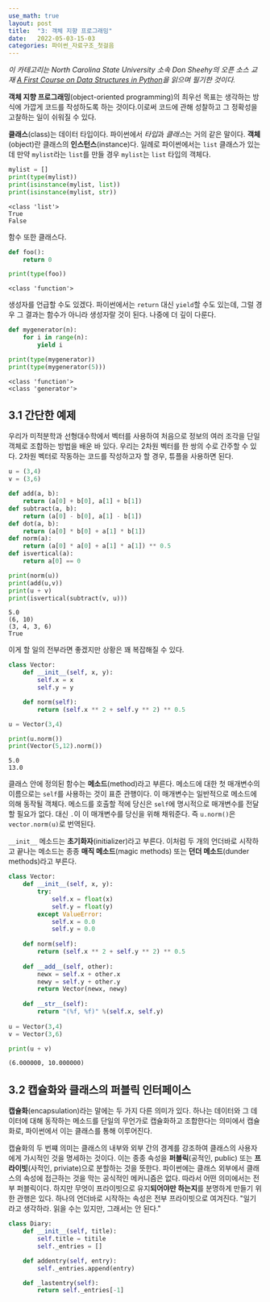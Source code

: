 ```yaml
---
use_math: true
layout: post
title:  "3: 객체 지향 프로그래밍"
date:   2022-05-03-15-03
categories: 파이썬_자료구조_첫걸음
---
```

*이 카테고리는 North Carolina State University 소속 Don Sheehy의 오픈 소스 교재 [A First Course on Data Structures in Python](https://github.com/donsheehy/datastructures)을 읽으며 필기한 것이다.*

**객체 지향 프로그래밍**(object-oriented programming)의 최우선 목표는 생각하는 방식에 가깝게 코드를 작성하도록 하는 것이다.이로써 코드에 관해 성찰하고 그 정확성을 고찰하는 일이 쉬워질 수 있다.

**클래스**(class)는 데이터 타입이다. 파이썬에서 *타입*과 *클래스*는 거의 같은 말이다. **객체**(object)란 클래스의 **인스턴스**(instance)다. 일례로 파이썬에서는 `list` 클래스가 있는데 만약 `mylist`라는 `list`를 만들 경우 `mylist`는 `list` 타입의 객체다.

```python
mylist = []
print(type(mylist))
print(isinstance(mylist, list))
print(isinstance(mylist, str))
```

```
<class 'list'>
True
False
```

함수 또한 클래스다.

```python
def foo():
    return 0

print(type(foo))
```

```
<class 'function'>
```

생성자를 언급할 수도 있겠다. 파이썬에서는 `return` 대신 `yield`할 수도 있는데, 그럴 경우 그 결과는 함수가 아니라 생성자랄 것이 된다. 나중에 더 깊이 다룬다.

```python
def mygenerator(n):
    for i in range(n):
        yield i

print(type(mygenerator))
print(type(mygenerator(5)))
```

```
<class 'function'>
<class 'generator'>
```

## 3.1 간단한 예제

우리가 미적분학과 선형대수학에서 벡터를 사용하여 처음으로 정보의 여러 조각을 단일 객체로 조합하는 방법을 배운 바 있다. 우리는 2차원 벡터를 한 쌍의 수로 간주할 수 있다. 2차원 벡터로 작동하는 코드를 작성하고자 할 경우, 튜플을 사용하면 된다.

```python
u = (3,4)
v = (3,6)

def add(a, b):
    return (a[0] + b[0], a[1] + b[1])
def subtract(a, b):
    return (a[0] - b[0], a[1] - b[1])
def dot(a, b):
    return (a[0] * b[0] + a[1] * b[1])
def norm(a):
    return (a[0] * a[0] + a[1] * a[1]) ** 0.5
def isvertical(a):
    return a[0] == 0

print(norm(u))
print(add(u,v))
print(u + v)
print(isvertical(subtract(v, u)))
```

```
5.0
(6, 10)
(3, 4, 3, 6)
True
```

이게 할 일의 전부라면 좋겠지만 상황은 꽤 복잡해질 수 있다. 

```python
class Vector:
    def __init__(self, x, y):
        self.x = x
        self.y = y

    def norm(self):
        return (self.x ** 2 + self.y ** 2) ** 0.5

u = Vector(3,4)

print(u.norm())
print(Vector(5,12).norm())
```

```
5.0
13.0
```

클래스 안에 정의된 함수는 **메소드**(method)라고 부른다. 메소드에 대한 첫 매개변수의 이름으로는 `self`를 사용하는 것이 표준 관행이다. 이 매개변수는 일반적으로 메소드에 의해 동작될 객체다. 메소드를 호출할 적에 당신은 `self`에 명시적으로 매개변수를 전달할 필요가 없다. 대신 `.`이 이 매개변수를 당신을 위해 채워준다. 즉 `u.norm()`은 `vector.norm(u)`로 번역된다.

`__init__` 메소드는 **초기화자**(initializer)라고 부른다. 이처럼 두 개의 언더바로 시작하고 끝나는 메소드는 종종 **매직 메소드**(magic methods) 또는 **던더 메소드**(dunder methods)라고 부른다. 

```python
class Vector:
    def __init__(self, x, y):
        try:
            self.x = float(x)
            self.y = float(y)
        except ValueError:
            self.x = 0.0
            self.y = 0.0
    
    def norm(self):
        return (self.x ** 2 + self.y ** 2) ** 0.5
    
    def __add__(self, other):
        newx = self.x + other.x
        newy = self.y + other.y
        return Vector(newx, newy)
    
    def __str__(self):
        return "(%f, %f)" %(self.x, self.y)
    
u = Vector(3,4)
v = Vector(3,6)

print(u + v)
```

```
(6.000000, 10.000000)
```

## 3.2 캡슐화와 클래스의 퍼블릭 인터페이스

**캡슐화**(encapsulation)라는 말에는 두 가지 다른 의미가 있다. 하나는 데이터와 그 데이터에 대해 동작하는 메소드를 단일의 무언가로 캡슐화하고 조합한다는 의미에서 캡슐화로, 파이썬에서 이는 클래스를 통해 이루어진다. 

캡슐화의 두 번쨰 의미는 클래스의 내부와 외부 간의 경계를 강조하여 클래스의 사용자에게 가시적인 것을 명세하는 것이다. 이는 종종 속성을 **퍼블릭**(공적인, public) 또는 **프라이빗**(사적인, priviate)으로 분할하는 것을 뜻한다. 파이썬에는 클래스 외부에서 클래스의 속성에 접근하는 것을 막는 공식적인 메커니즘은 없다. 따라서 어떤 의미에서는 전부 퍼블릭이다. 하지만 무엇이 프라이빗으로 유지**되어야만 하는지**를 분명하게 만들기 위한 관행은 있다. 하나의 언더바로 시작하는 속성은 전부 프라이빗으로 여겨진다. "일기라고 생각하라. 읽을 수는 있지만, 그래서는 안 된다."

```python
class Diary:
    def __init__(self, title):
        self.title = titile
        self._entries = []

    def addentry(self, entry):
        self._entries.append(entry)

    def _lastentry(self):
        return self._entries[-1]
```